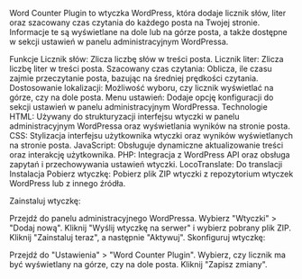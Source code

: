 
Word Counter Plugin to wtyczka WordPress, która dodaje licznik słów, liter oraz szacowany czas czytania do każdego posta na Twojej stronie. Informacje te są wyświetlane na dole lub na górze posta, a także dostępne w sekcji ustawień w panelu administracyjnym WordPressa.

Funkcje
Licznik słów: Zlicza liczbę słów w treści posta.
Licznik liter: Zlicza liczbę liter w treści posta.
Szacowany czas czytania: Oblicza, ile czasu zajmie przeczytanie posta, bazując na średniej prędkości czytania.
Dostosowanie lokalizacji: Możliwość wyboru, czy licznik wyświetlać na górze, czy na dole posta.
Menu ustawień: Dodaje opcję konfiguracji do sekcji ustawień w panelu administracyjnym WordPressa.
Technologie
HTML: Używany do strukturyzacji interfejsu wtyczki w panelu administracyjnym WordPressa oraz wyświetlania wyników na stronie posta.
CSS: Stylizacja interfejsu użytkownika wtyczki oraz wyników wyświetlanych na stronie posta.
JavaScript: Obsługuje dynamiczne aktualizowanie treści oraz interakcję użytkownika.
PHP: Integracja z WordPress API oraz obsługa zapytań i przechowywania ustawień wtyczki.
LocoTranslate: Do translacji
Instalacja
Pobierz wtyczkę: Pobierz plik ZIP wtyczki z repozytorium wtyczek WordPress lub z innego źródła.

Zainstaluj wtyczkę:

Przejdź do panelu administracyjnego WordPressa.
Wybierz "Wtyczki" > "Dodaj nową".
Kliknij "Wyślij wtyczkę na serwer" i wybierz pobrany plik ZIP.
Kliknij "Zainstaluj teraz", a następnie "Aktywuj".
Skonfiguruj wtyczkę:

Przejdź do "Ustawienia" > "Word Counter Plugin".
Wybierz, czy licznik ma być wyświetlany na górze, czy na dole posta.
Kliknij "Zapisz zmiany".
